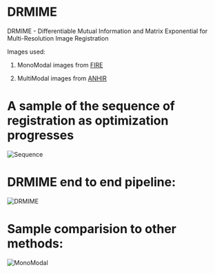 # DRMIME
DRMIME - Differentiable Mutual Information and Matrix Exponential for Multi-Resolution Image Registration

Images used:

1. MonoModal images from [FIRE](https://projects.ics.forth.gr/cvrl/fire/)

2. MultiModal images from [ANHIR](https://anhir.grand-challenge.org/Data/)

# A sample of the sequence of registration as optimization progresses
![Sequence](https://github.com/abnan/MultiResManifoldMINE/blob/master/images/transformation_sequence_smaller.gif "Sequence")

# DRMIME end to end pipeline:
![DRMIME](https://github.com/abnan/DRMIME/blob/master/images/Mine_revised.png "DRMIME")

# Sample comparision to other methods:
![MonoModal](https://github.com/abnan/DRMIME/blob/master/images/FIRE_Comp.png "MonoModal")
